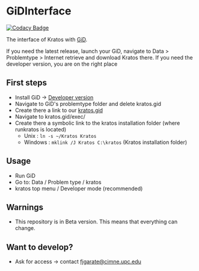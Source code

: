 # GiDInterface

[![Codacy Badge](https://api.codacy.com/project/badge/Grade/07a116949d2a437eb99b1423a18ecdb6)](https://app.codacy.com/app/jginternational/GiDInterface?utm_source=github.com&utm_medium=referral&utm_content=KratosMultiphysics/GiDInterface&utm_campaign=badger)

The interface of Kratos with [GiD](http://www.gidhome.com). 

If you need the latest release, launch your GiD, navigate to Data > Problemtype > Internet retrieve and download Kratos there. If you need the developer version, you are on the right place

## First steps
* Install GiD -> [Developer version](http://www.gidhome.com/download/developer-versions)
* Navigate to GiD's problemtype folder and delete kratos.gid
* Create there a link to our [kratos.gid](./kratos.gid/)
* Navigate to kratos.gid/exec/
* Create there a symbolic link to the kratos installation folder (where runkratos is located)
  * Unix : `ln -s ~/Kratos Kratos`
  * Windows : `mklink /J Kratos C:\kratos` (Kratos installation folder)

## Usage
* Run GiD
* Go to: Data / Problem type / kratos
* kratos top menu / Developer mode (recommended)

## Warnings
* This repository is in Beta version. This means that everything can change.

## Want to develop?
* Ask for access -> contact fjgarate@cimne.upc.edu

